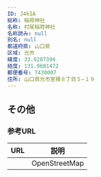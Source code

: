 ```yaml
---
ID: J4kIA
総称: 稲荷神社
名称: 村尾稲荷神社
名称読み: null
別名: null
都道府県: 山口県
区域: 光市
緯度: 33.9207394
経度: 131.9681472
郵便番号: 7430007
住所: 山口県光市室積８丁目５−１９
---
```


## その他

### 参考URL

| URL | 説明          |
| --- | ------------- |
|     | OpenStreetMap |
